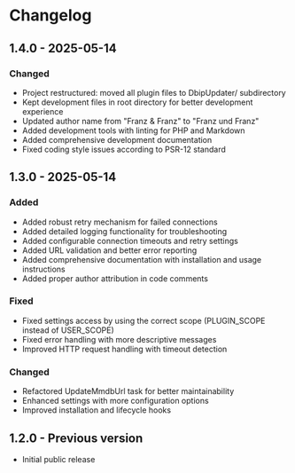 # Changelog

## 1.4.0 - 2025-05-14
### Changed
- Project restructured: moved all plugin files to DbipUpdater/ subdirectory
- Kept development files in root directory for better development experience
- Updated author name from "Franz & Franz" to "Franz und Franz"
- Added development tools with linting for PHP and Markdown
- Added comprehensive development documentation
- Fixed coding style issues according to PSR-12 standard

## 1.3.0 - 2025-05-14
### Added
- Added robust retry mechanism for failed connections
- Added detailed logging functionality for troubleshooting
- Added configurable connection timeouts and retry settings
- Added URL validation and better error reporting
- Added comprehensive documentation with installation and usage instructions
- Added proper author attribution in code comments

### Fixed
- Fixed settings access by using the correct scope (PLUGIN_SCOPE instead of USER_SCOPE)
- Fixed error handling with more descriptive messages
- Improved HTTP request handling with timeout detection

### Changed
- Refactored UpdateMmdbUrl task for better maintainability
- Enhanced settings with more configuration options
- Improved installation and lifecycle hooks

## 1.2.0 - Previous version
- Initial public release